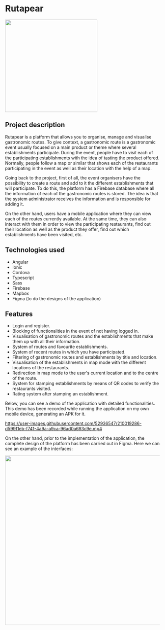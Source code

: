 # Rutapear

<img height="300px" width="300px" src="https://user-images.githubusercontent.com/52936547/209883014-2efde5f1-67be-446e-8d38-ecd7990d5a2f.png"/>

## Project description

Rutapear is a platform that allows you to organise, manage and visualise gastronomic routes. To give context, a gastronomic route is a gastronomic event usually focused on a main product or theme where several establishments participate. During the event, people have to visit each of the participating establishments with the idea of tasting the product offered. Normally, people follow a map or similar that shows each of the restaurants participating in the event as well as their location with the help of a map.

Going back to the project, first of all, the event organisers have the possibility to create a route and add to it the different establishments that will participate. To do this, the platform has a Firebase database where all the information of each of the gastronomic routes is stored. The idea is that the system administrator receives the information and is responsible for adding it.

On the other hand, users have a mobile application where they can view each of the routes currently available. At the same time, they can also interact with them in order to view the participating restaurants, find out their location as well as the product they offer, find out which establishments have been visited, etc.

## Technologies used

- Angular
- Ionic
- Cordova
- Typescript
- Sass
- Firebase
- Mapbox
- Figma (to do the designs of the application)

## Features

- Login and register.
- Blocking of functionalities in the event of not having logged in.
- Visualisation of gastronomic routes and the establishments that make them up with all their information. 
- System of routes and favourite establishments.
- System of recent routes in which you have participated. 
- Filtering of gastronomic routes and establishments by title and location. 
- Visualisation of the establishments in map mode with the different locations of the restaurants. 
- Redirection in map mode to the user's current location and to the centre of the route. 
- System for stamping establishments by means of QR codes to verify the restaurants visited. 
- Rating system after stamping an establishment. 

Below, you can see a demo of the application with detailed functionalities. This demo has been recorded while running the application on my own mobile device, generating an APK for it. 

https://user-images.githubusercontent.com/52936547/210019286-d599f1eb-f741-4a9a-a9ca-96ad0a693c9e.mp4

On the other hand, prior to the implementation of the application, the complete design of the platform has been carried out in Figma. Here we can see an example of the interfaces: 

<img height="550px" width="700px" src="https://user-images.githubusercontent.com/52936547/210019950-abd3e324-2662-4a9f-b772-5cbeeeea00a3.png"/>





